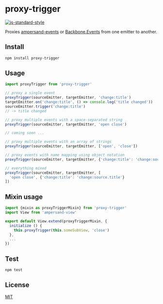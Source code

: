 # proxy-trigger

[![js-standard-style](https://img.shields.io/badge/code%20style-standard-brightgreen.svg?style=flat)](https://github.com/feross/standard)

Proxies [ampersand-events](http://ampersandjs.com/docs#ampersand-events) or [Backbone.Events](http://backbonejs.org/#Events) from one emitter to another.

## Install

```sh
npm install proxy-trigger
```

## Usage

```javascript
import proxyTrigger from 'proxy-trigger'

// proxy a single event
proxyTrigger(sourceEmitter, targetEmitter, 'change:title')
targetEmitter.on('change:title', () => console.log('title changed'))
sourceEmitter.trigger('change:title')
// -> title changed

// proxy multiple events with a space-separated string
proxyTrigger(sourceEmitter, targetEmitter, 'open close')

// coming soon ...

// proxy multiple events with an array of strings
proxyTrigger(sourceEmitter, targetEmitter, ['open', 'close'])

// proxy events with name mapping using object notation
proxyTrigger(sourceEmitter, targetEmitter, {'change:title': 'change:source.title'})

// everything mixed
proxyTrigger(sourceEmitter, targetEmitter, [
  'open close', {'change:title': 'change:source.title'}
])
```

## Mixin usage

```javascript
import {mixin as proxyTriggerMixin} from 'proxy-trigger'
import View from 'ampersand-view'

export default View.extend(proxyTriggerMixin, {
  initialize () {
    this.proxyTrigger(this.someSubView, 'close')
  },
  ...
})
```

## Test

```sh
npm test
```

## License

[MIT](LICENSE)

